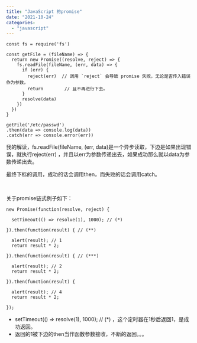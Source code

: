```yaml
---
title: "JavaScript 的promise"
date: "2021-10-24"
categories: 
  - "javascript"
---
```


```
const fs = require('fs')

const getFile = (fileName) => {
  return new Promise((resolve, reject) => {
    fs.readFile(fileName, (err, data) => {
      if (err) {
        reject(err)  // 调用 `reject` 会导致 promise 失败，无论是否传入错误作为参数，
        return        // 且不再进行下去。
      }
      resolve(data)
    })
  })
}

getFile('/etc/passwd')
.then(data => console.log(data))
.catch(err => console.error(err))
```

我的解读，fs.readFile(fileName, (err, data)是一个异步读取，下边是如果出现错误，就执行reject(err) ，并且以err为参数传递出去，如果成功那么就以data为参数传递出去。

最终下标的调用，成功的话会调用then，而失败的话会调用catch。

 

关于promise链式例子如下：

```
new Promise(function(resolve, reject) {

  setTimeout(() => resolve(1), 1000); // (*)

}).then(function(result) { // (**)

  alert(result); // 1
  return result * 2;

}).then(function(result) { // (***)

  alert(result); // 2
  return result * 2;

}).then(function(result) {

  alert(result); // 4
  return result * 2;

});
```

- setTimeout(() => resolve(1), 1000); // (\*) ，这个定时器在1秒后返回1，是成功返回。
- 返回的1被下边的then当作函数参数接收，不断的返回。。。
